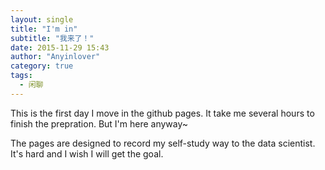 ```yaml
---
layout: single
title: "I'm in"
subtitle: "我来了！"
date: 2015-11-29 15:43
author: "Anyinlover"
category: true
tags:
  - 闲聊
---
```


This is the first day I move in the github pages. It take me several hours to finish the prepration. But I\'m here anyway~

The pages are designed to record my self-study way to the data scientist. It\'s hard and I wish I will get the goal.
